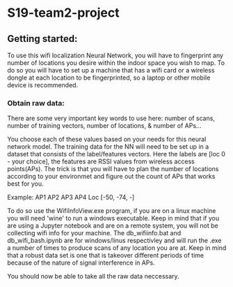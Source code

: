# S19-team2-project

## Getting started:

To use this wifi localization Neural Network, you will have to fingerprint any number of locations you desire within the indoor space you wish to map.  To do so you will have to set up a machine that has a wifi card or a wireless dongle at each location to be fingerprinted, so a laptop or other mobile device is recommended.

### Obtain raw data:

There are some very important key words to use here: number of scans, number of training vectors, number of locations, & number of APs...

You choose each of these values based on your needs for this neural network model.  The training data for the NN will need to be set up in a dataset that consists of the label/features vectors.  Here the labels are [loc 0 - your choice], the features are RSSI values from wireless access points(APs).  The trick is that you will have to plan the number of locations according to your environmet and figure out the count of APs that works best for you.

Example:
AP1   AP2   AP3   AP4   Loc
[-50,  -74,  -]

To do so use the WifiInfoView.exe program, if you are on a linux machine you will need 'wine' to run a windows executable.  Keep in mind that if you are using a Jupyter notebook and are on a remote system, you will not be collecting wifi info for your machine.  The db_wifiinfo.bat and db_wifi_bash.ipynb are for windows/linus respectivley and will run the .exe a number of times to produce scans of any location you are at.  Keep in mind that a robust data set is one that is takeover different periods of time because of the nature of signal interference in APs.

You should now be able to take all the raw data neccessary.